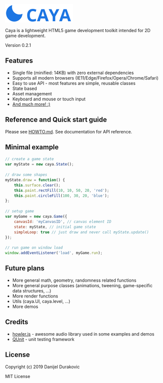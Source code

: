 ![Caya](/logo.png?raw=true)

Caya is a lightweight HTML5 game development toolkit intended for 2D game development.

Version 0.2.1

## Features

- Single file (minified: 14KB) with zero external dependencies
- Supports all modern browsers (IE11/Edge/Firefox/Opera/Chrome/Safari)
- Easy to use API - most features are simple, reusable classes
- State based
- Asset management
- Keyboard and mouse or touch input
- [And much more! :)](HOWTO.md)

## Reference and Quick start guide

Please see [HOWTO.md](HOWTO.md). See documentation for API reference.

## Minimal example

```javascript
// create a game state
var myState = new caya.State();

// draw some shapes
myState.draw = function() {
	this.surface.clear();
	this.paint.rectFill(10, 10, 50, 20, 'red');
	this.paint.circleFill(100, 30, 20, 'blue');
};

// setup game
var myGame = new caya.Game({
	canvasId: 'myCanvasID', // canvas element ID
	state: myState, // initial game state
	simpleLoop: true // just draw and never call myState.update()
});

// run game on window load
window.addEventListener('load', myGame.run);
```

## Future plans

- More general math, geometry, randomness related functions
- More general purpose classes (animations, tweening, game-specific data structures, ...)
- More render functions
- Utils (caya.UI, caya.level, ...)
- More demos

## Credits

- [howler.js](https://howlerjs.com/) - awesome audio library used in some examples and demos
- [QUnit](https://qunitjs.com/) - unit testing framework

## License

Copyright (c) 2019 Danijel Durakovic

MIT License
